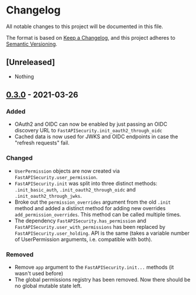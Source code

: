 # Changelog
All notable changes to this project will be documented in this file.

The format is based on [Keep a Changelog](https://keepachangelog.com/en/1.0.0/),
and this project adheres to [Semantic Versioning](https://semver.org/spec/v2.0.0.html).

## [Unreleased]

- Nothing

## [0.3.0](https://github.com/jmagnusson/fastapi-security/compare/v0.2.0...v0.3.0) - 2021-03-26

### Added

- OAuth2 and OIDC can now be enabled by just passing an OIDC discovery URL to `FastAPISecurity.init_oauth2_through_oidc`
- Cached data is now used for JWKS and OIDC endpoints in case the "refresh requests" fail.

### Changed
- `UserPermission` objects are now created via `FastAPISecurity.user_permission`.
- `FastAPISecurity.init` was split into three distinct methods: `.init_basic_auth`, `.init_oauth2_through_oidc` and `.init_oauth2_through_jwks`.
- Broke out the `permission_overrides` argument from the old `.init` method and added a distinct method for adding new overrides `add_permission_overrides`. This method can be called multiple times.
- The dependency `FastAPISecurity.has_permission` and `FastAPISecurity.user_with_permissions` has been replaced by `FastAPISecurity.user_holding`. API is the same (takes a variable number of UserPermission arguments, i.e. compatible with both).

### Removed
- Remove `app` argument to the `FastAPISecurity.init...` methods (it wasn't used before)
- The global permissions registry has been removed. Now there should be no global mutable state left.
